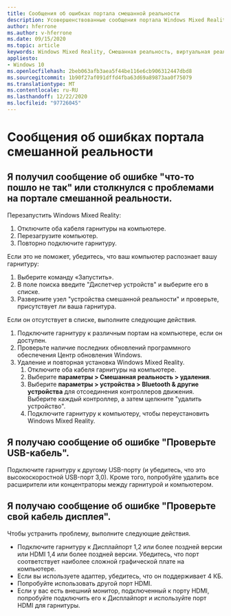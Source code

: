 ```yaml
---
title: Сообщения об ошибках портала смешанной реальности
description: Усовершенствованные сообщения портала Windows Mixed Reality устранение неполадок, которые выходят за пределы нашей стандартной документации по поддержке пользователей.
author: hferrone
ms.author: v-hferrone
ms.date: 09/15/2020
ms.topic: article
keywords: Windows Mixed Reality, Смешанная реальность, виртуальная реальность, VR, MR, устранение неполадок, ошибки, Справка, поддержка, портал смешанной реальности
appliesto:
- Windows 10
ms.openlocfilehash: 2beb063afb3aea5f44be116e6cb906312447dbd8
ms.sourcegitcommit: 1b90f27af091dffd4fba63d69a89873aa0f75079
ms.translationtype: MT
ms.contentlocale: ru-RU
ms.lasthandoff: 12/22/2020
ms.locfileid: "97726045"
---
```

# <a name="mixed-reality-portal-error-messages"></a>Сообщения об ошибках портала смешанной реальности

## <a name="i-got-a-something-went-wrong-error-message-or-im-having-problems-in-the-mixed-reality-portal"></a>Я получил сообщение об ошибке "что-то пошло не так" или столкнулся с проблемами на портале смешанной реальности.

Перезапустить Windows Mixed Reality:
1. Отключите оба кабеля гарнитуры на компьютере.
2. Перезагрузите компьютер.
3. Повторно подключите гарнитуру.

Если это не поможет, убедитесь, что ваш компьютер распознает вашу гарнитуру:
1. Выберите команду «Запустить».
2. В поле поиска введите "Диспетчер устройств" и выберите его в списке. 
3. Разверните узел "устройства смешанной реальности" и проверьте, присутствует ли ваша гарнитура. 

Если он отсутствует в списке, выполните следующие действия.
1. Подключите гарнитуру к различным портам на компьютере, если он доступен.
2. Проверьте наличие последних обновлений программного обеспечения Центр обновления Windows.
3. Удаление и повторная установка Windows Mixed Reality.
    1. Отключите оба кабеля гарнитуры на компьютере.
    2. Выберите **параметры > Смешанная реальность > удаления**.
    3. Выберите **параметры > устройства > Bluetooth & другие устройства** для отсоединения контроллеров движения. Выберите каждый контроллер, а затем щелкните "удалить устройство".
    4. Подключите гарнитуру к компьютеру, чтобы переустановить Windows Mixed Reality.
    
## <a name="im-getting-a-check-your-usb-cable-error-message"></a>Я получаю сообщение об ошибке "Проверьте USB-кабель".

Подключите гарнитуру к другому USB-порту (и убедитесь, что это высокоскоростной USB-порт 3,0). Кроме того, попробуйте удалить все расширители или концентраторы между гарнитурой и компьютером.

## <a name="im-getting-a-check-your-display-cable-error-message"></a>Я получаю сообщение об ошибке "Проверьте свой кабель дисплея".

Чтобы устранить проблему, выполните следующие действия.
* Подключите гарнитуру к Дисплайпорт 1,2 или более поздней версии или HDMI 1,4 или более поздней версии. Убедитесь, что порт соответствует наиболее сложной графической плате на компьютере.
* Если вы используете адаптер, убедитесь, что он поддерживает 4 КБ.
* Попробуйте использовать другой порт HDMI.
* Если у вас есть внешний монитор, подключенный к порту HDMI, попробуйте подключить его к Дисплайпорт и используйте порт HDMI для гарнитуры.
